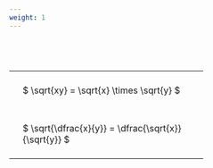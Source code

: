 ```yaml
---
weight: 1
---
```


#  
<br>
<style type="text/css">
#T_02eae th.col_heading {
  text-align: left;
  font-size: 1em;
}
#T_02eae td {
  text-align: left;
  font-size: 1em;
  padding: 1.5em;
}
#T_02eae_row0_col0, #T_02eae_row1_col0 {
  width: 300px;
  white-space: pre-wrap;
}
</style>
<table id="T_02eae">
  <thead>
  </thead>
  <tbody>
    <tr>
      <td id="T_02eae_row0_col0" class="data row0 col0" >$ \sqrt{xy} = \sqrt{x} \times \sqrt{y} $</td>
    </tr>
    <tr>
      <td id="T_02eae_row1_col0" class="data row1 col0" >$ \sqrt{\dfrac{x}{y}} = \dfrac{\sqrt{x}}{\sqrt{y}} $</td>
    </tr>
  </tbody>
</table>

